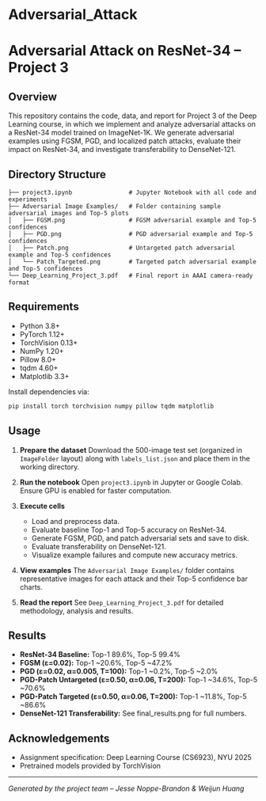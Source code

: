 # Adversarial_Attack

# Adversarial Attack on ResNet-34 – Project 3

## Overview

This repository contains the code, data, and report for Project 3 of the Deep Learning course, in which we implement and analyze adversarial attacks on a ResNet-34 model trained on ImageNet-1K. We generate adversarial examples using FGSM, PGD, and localized patch attacks, evaluate their impact on ResNet-34, and investigate transferability to DenseNet-121.

## Directory Structure

```
├── project3.ipynb                # Jupyter Notebook with all code and experiments
├── Adversarial Image Examples/   # Folder containing sample adversarial images and Top-5 plots
│   ├── FGSM.png                  # FGSM adversarial example and Top-5 confidences
│   ├── PGD.png                   # PGD adversarial example and Top-5 confidences
│   ├── Patch.png                 # Untargeted patch adversarial example and Top-5 confidences
│   └── Patch_Targeted.png        # Targeted patch adversarial example and Top-5 confidences
└── Deep_Learning_Project_3.pdf   # Final report in AAAI camera-ready format
```

## Requirements

* Python 3.8+
* PyTorch 1.12+
* TorchVision 0.13+
* NumPy 1.20+
* Pillow 8.0+
* tqdm 4.60+
* Matplotlib 3.3+

Install dependencies via:

```bash
pip install torch torchvision numpy pillow tqdm matplotlib
```

## Usage

1. **Prepare the dataset**
   Download the 500-image test set (organized in `ImageFolder` layout) along with `labels_list.json` and place them in the working directory.

2. **Run the notebook**
   Open `project3.ipynb` in Jupyter or Google Colab.  Ensure GPU is enabled for faster computation.

3. **Execute cells**

   * Load and preprocess data.
   * Evaluate baseline Top-1 and Top-5 accuracy on ResNet-34.
   * Generate FGSM, PGD, and patch adversarial sets and save to disk.
   * Evaluate transferability on DenseNet-121.
   * Visualize example failures and compute new accuracy metrics.

4. **View examples**
   The `Adversarial Image Examples/` folder contains representative images for each attack and their Top-5 confidence bar charts.

5. **Read the report**
   See `Deep_Learning_Project_3.pdf` for detailed methodology, analysis and results.

## Results

* **ResNet-34 Baseline:** Top-1 89.6%, Top-5 99.4%
* **FGSM (ε=0.02):** Top-1 \~20.6%, Top-5 \~47.2%
* **PGD (ε=0.02, α=0.005, T=100):** Top-1 \~0.2%, Top-5 \~2.0%
* **PGD-Patch Untargeted (ε=0.50, α=0.06, T=200):** Top-1 \~34.6%, Top-5 \~70.6%
* **PGD-Patch Targeted (ε=0.50, α=0.06, T=200):** Top-1 \~11.8%, Top-5 \~86.6%
* **DenseNet-121 Transferability:** See final_results.png for full numbers.

## Acknowledgements

* Assignment specification: Deep Learning Course (CS6923), NYU 2025
* Pretrained models provided by TorchVision

---

*Generated by the project team – Jesse Noppe-Brandon & Weijun Huang*
